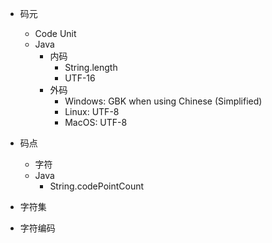 * 码元
    * Code Unit
    * Java
        * 内码
            * String.length
            * UTF-16
        * 外码
            * Windows: GBK when using Chinese (Simplified)
            * Linux: UTF-8
            * MacOS: UTF-8

* 码点
    * 字符
    * Java
        * String.codePointCount

* 字符集

* 字符编码
